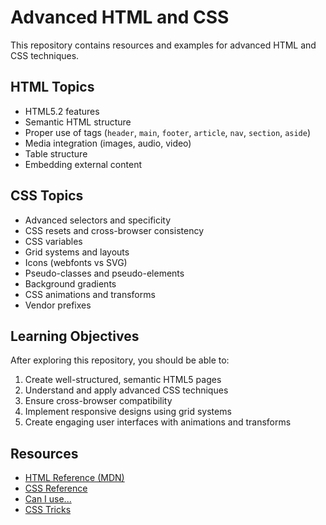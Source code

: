 # Advanced HTML and CSS

This repository contains resources and examples for advanced HTML and CSS techniques.

## HTML Topics

- HTML5.2 features
- Semantic HTML structure
- Proper use of tags (`header`, `main`, `footer`, `article`, `nav`, `section`, `aside`)
- Media integration (images, audio, video)
- Table structure
- Embedding external content

## CSS Topics

- Advanced selectors and specificity
- CSS resets and cross-browser consistency
- CSS variables
- Grid systems and layouts
- Icons (webfonts vs SVG)
- Pseudo-classes and pseudo-elements
- Background gradients
- CSS animations and transforms
- Vendor prefixes

## Learning Objectives

After exploring this repository, you should be able to:

1. Create well-structured, semantic HTML5 pages
2. Understand and apply advanced CSS techniques
3. Ensure cross-browser compatibility
4. Implement responsive designs using grid systems
5. Create engaging user interfaces with animations and transforms

## Resources

- [HTML Reference (MDN)](https://developer.mozilla.org/en-US/docs/Web/HTML)
- [CSS Reference](https://developer.mozilla.org/en-US/docs/Web/CSS)
- [Can I use...](https://caniuse.com/)
- [CSS Tricks](https://css-tricks.com/)


